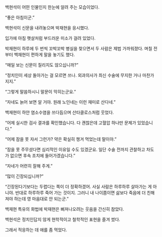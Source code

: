 백현석이 어떤 인물인지 한눈에 알려 주는 모습이었다.

“좋은 아침이군.”

백현석이 신문을 내려놓으며 박재현을 응시했다.

입가에 아침 햇살처럼 부드러운 미소가 걸려 있었다.

박재현이 하루에 두 번씩 꼬박꼬박 병실을 찾으면서 두 사람은 제법 가까워졌다. 며칠 전부터 백재현이 편하게 말을 놓기도 했다.

“매일 보는 신문이 질리지도 않으십니까?”

“정치인이 세상 돌아가는 걸 모르면 쓰나. 외과의사가 최신 수술에 무지한 거나 마찬가지지.”

“그렇게 말씀하시니 말문이 막히는군요.”

“자네도 늙어 보면 알 거야. 원래 노인네는 이런 재미로 산다네.”

백재현이 하얀 염소수염을 쓰다듬으며 산타클로스처럼 웃었다.

“어제 실시한 검사 결과를 확인했습니다. 다 괜찮은데 고혈압 하나만 문제가 있었습니다.”

“어제 잠을 못 자서 그런가? 약은 확실히 챙겨 먹었는데 말이야.”

“잠을 못 주무셨다면 심리적인 이유일 수도 있겠군요. 일단 수술 전까지 관찰하고 차도가 없으면 후속 조치에 들어가겠습니다.”

“자네가 어련히 잘해 주게.”

“많이 긴장되십니까?”

“긴장된다기보다는 두렵다는 쪽이 더 정확하겠어. 사실 사람은 하루하루 살아가는 게 아니야. 반대로 하루하루 죽어 가는 것이지. 그러니 내 나이쯤이면 삶보다 죽음에 더 친해져야 하는데 영 마음대로 안 되는군.”

백재현 특유의 화법에 박재현은 삐져나오려는 웃음을 간신히 참았다.

백현석은 정치인답지 않게 현학적이고 철학적인 표현을 즐겨 썼다.

그래서 적응하는 데 애를 좀 먹었다.